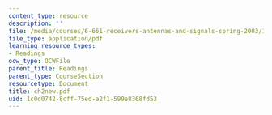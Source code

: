 ```yaml
---
content_type: resource
description: ''
file: /media/courses/6-661-receivers-antennas-and-signals-spring-2003/1c0d07428cff75eda2f1599e8368fd53_ch2new.pdf
file_type: application/pdf
learning_resource_types:
- Readings
ocw_type: OCWFile
parent_title: Readings
parent_type: CourseSection
resourcetype: Document
title: ch2new.pdf
uid: 1c0d0742-8cff-75ed-a2f1-599e8368fd53
---
```

